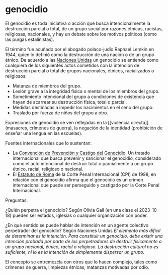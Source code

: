 # genocidio
El genocidio es toda iniciativa o acción que busca intencionalmente la destrucción parcial o total, de un grupo social por razones étnicas, racistas, religiosas, nacionales, y hay un debate sobre los motivos políticos (como las purgas estalinistas).
 
El término fue acuñado por el abogado polaco-judío Raphael Lemkin en 1944, quien lo definió como la destrucción de una nación o de un grupo étnico. De acuerdo a las [Naciones Unidas](https://www.un.org/en/genocideprevention/genocide.shtml) un genocidio se entiende como cualquiera de los siguientes actos cometidos con la intención de destrucción parcial o total de grupos nacionales, étnicos, racializados o religiosos:

- Matanza de miembros del grupo.
- Lesión grave a la integridad física o mental de los miembros del grupo.
- Sometimiento intencional del grupo a condiciones de existencia que hayan de acarrear su destrucción física, total o parcial.
- Medidas destinadas a impedir los nacimientos en el seno del grupo.
- Traslado por fuerza de niños del grupo a otro.

Expresiones de genocidio se ven reflejadas en la [[violencia directa]] (masacres, crímenes de guerra), la negación de la identidad (prohibición de enseñar una lengua en las escuelas).

Fuentes internacionales que lo sustentan:

- La [Convención de Prevención y Castigo del Genocidio](https://www.un.org/en/genocideprevention/documents/atrocity-crimes/Doc.1_Convention%20on%20the%20Prevention%20and%20Punishment%20of%20the%20Crime%20of%20Genocide.pdf). Un tratado internacional que busca prevenir y sancionar el genocidio, considerado como el acto intencional de destruir total o parcialmente a un grupo étnico, racial, religioso o nacional.
- El [Estatuto de Roma](https://www.un.org/spanish/law/icc/statute/spanish/rome_statute(s).pdf) de la Corte Penal Internacional (CPI) de 1998, en relación con el genocidio afirma que el genocidio es un crimen internacional que puede ser perseguido y castigado por la Corte Penal Internacional.

Preguntas:

¿Quién perpetra el genocidio? Según Olivia Gall (en una clase el 2023-10-18) pueden ser estados, iglesias o cualquier organización con poder.

¿En qué sentido se puede hablar de intención en un agente colectivo perpetrador del genocidio? Según Naciones Unidas *El elemento más difícil de determinar es la intención. Para constituir un genocidio, debe existir una intención probada por parte de los perpetradores de destruir físicamente a un grupo nacional, étnico, racial o religioso. La destrucción cultural no es suficiente, ni lo es la intención de simplemente dispersar un grupo.*

El concepto se entremezcla con otros que lo hacen complejo, tales como crímenes de guerra, limpiezas étnicas, matanzas motivadas por odio.
